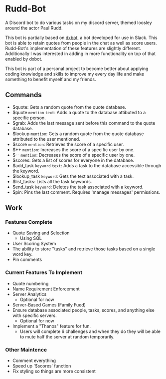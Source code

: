 # Rudd-Bot
A Discord bot to do various tasks on my discord server, themed loosley around the actor Paul Rudd.

This bot is partially based on [dxbot](https://github.com/crypticism/dxbot2.0), a bot developed for use in Slack. This bot is able to retain quotes from people in the chat as well as score users. Rudd-Bot's implementation of these features are slightly different. Additionally I was interested in adding in more functionality on top of that enabled by dxbot.

This bot is part of a personal project to become better about applying coding knowledge and skills to improve my every day life and make something to benefit myself and my friends.

## Commands
- $quote: Gets a random quote from the quote database.
- $quote `mention` `text`: Adds a quote to the database attibuted to a specific person.
- $grab: Adds the last message sent before this command to the quote database.
- $lookup `mention`: Gets a random quote from the quote database attributed to the user mentioned.
- $score `mention`: Retrieves the score of a specific user.
- $++ `mention`: Increases the score of a specific user by one.
- $-- `mention`: Decreases the score of a specific user by one.
- $scores: Gets a list of scores for everyone in the database.
- $add_task `keyword` `text`: Adds a task to the database accessible through the keyword.
- $lookup_task `keyword`: Gets the text associated with a task.
- $list_tasks: Lists all the task keywords.
- $end_task `keyword`: Deletes the task associated with a keyword.
- $pin: Pins the last comment. Requires 'manage messages' permissions.

## Work
### Features Complete
- Quote Saving and Selection
   - Using SQL
- User Scoring System
- The ability to store "tasks" and retrieve those tasks based on a single word key.
- Pin comments


### Current Features To Implement
 - Quote numbering
 - Name Requirement Enforcement
 - Server Analytics
   - Optional for now
 - Server-Based Games (Family Fued)
 - Ensure database associated people, tasks, scores, and anything else with specific servers. 
   - Optional for now
 - Implement a "Thanos" feature for fun.
   - Users will complete 6 challenges and when they do they will be able to mute half the server at random temporarily.
   
### Other Maintence
- Comment everything
- Speed up '$scores' function
- Fix styling so things are more consistent



